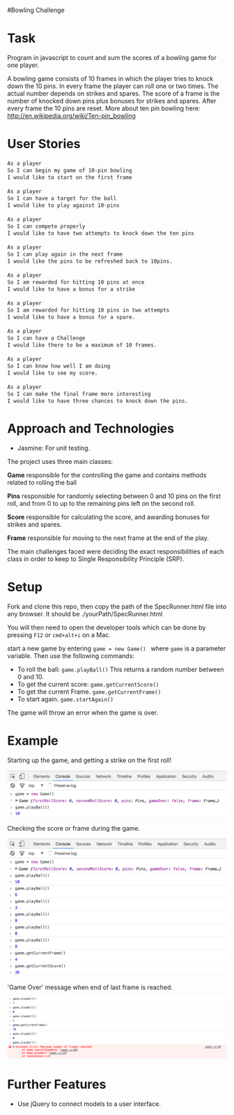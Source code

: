 #Bowling Challenge

Task
====

Program in javascript to count and sum the scores of a bowling game for one player.

A bowling game consists of 10 frames in which the player tries to knock down the 10 pins. In every frame the player can roll one or two times. The actual number depends on strikes and spares. The score of a frame is the number of knocked down pins plus bonuses for strikes and spares. After every frame the 10 pins are reset. More about ten pin bowling here: http://en.wikipedia.org/wiki/Ten-pin_bowling

User Stories
============
```
As a player
So I can begin my game of 10-pin bowling
I would like to start on the first frame

As a player
So I can have a target for the ball
I would like to play against 10-pins

As a player
So I can compete properly
I would like to have two attempts to knock down the ten pins

As a player
So I can play again in the next frame
I would like the pins to be refreshed back to 10pins.

As a player
So I am rewarded for hitting 10 pins at once
I would like to have a bonus for a strike

As a player
So I am rewarded for hitting 10 pins in two attempts
I would like to have a bonus for a spare.

As a player
So I can have a Challenge
I would like there to be a maximum of 10 frames.

As a player
So I can know how well I am doing
I would like to see my score.

As a player
So I can make the final frame more interesting
I would like to have three chances to knock down the pins.

```
Approach and Technologies
=========================

* Jasmine: For unit testing.

The project uses three main classes:

**Game** responsible for the controlling the game and contains methods related to rolling the ball

**Pins** responsible for randomly selecting between 0 and 10 pins on the first roll, and from 0 to up to the remaining pins left on the second roll.

**Score** responsible for calculating the score, and awarding bonuses for strikes and spares.

**Frame** responsible for moving to the next frame at the end of the play.

The main challenges faced were deciding the exact responsibilities of each class in order to keep to Single Responsibility Principle (SRP).

Setup
=====

Fork and clone this repo, then copy the path of the SpecRunner.html file into any browser. It should be ./yourPath/SpecRunner.html

You will then need to open the developer tools which can be done by pressing ```F12``` or ```cmd+alt+i``` on a Mac.

start a new game by entering ```game = new Game() ``` where ```game``` is a parameter variable. Then use the following commands:

* To roll the ball: ```game.playBall()``` This returns a random number between 0 and 10.
* To get the current score: ```game.getCurrentScore()```
* To get the current Frame. ```game.getCurrentFrame()```
* To start again. ```game.startAgain()```

The game will throw an error when the game is over.

Example
=======

Starting up the game, and getting a strike on the first roll!

![alt tag](./startBowlingGame.png)

Checking the score or frame during the game.

![alt tag](./checkingFrameOrScore.png)

'Game Over' message when end of last frame is reached.

![alt tag](./gameOver.png)


Further Features
================

* Use jQuery to connect models to a user interface.
